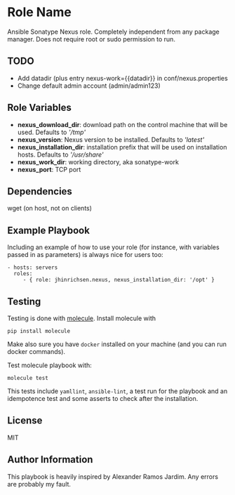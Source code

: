 Role Name
=========

Ansible Sonatype Nexus role. Completely independent from any package manager.
Does not require root or sudo permission to run.

TODO
----
- Add datadir (plus entry nexus-work={{datadir}} in conf/nexus.properties
- Change default admin account (admin/admin123)



Role Variables
--------------

- **nexus_download_dir**: download path on the control machine that will be used. Defaults to *'/tmp'*
- **nexus_version**: Nexus version to be installed. Defaults to *'latest'*
- **nexus_installation_dir**: installation prefix that will be used on installation hosts. Defaults to *'/usr/share'*
- **nexus_work_dir**: working directory, aka sonatype-work
- **nexus_port**: TCP port

Dependencies
------------

wget (on host, not on clients)

Example Playbook
----------------

Including an example of how to use your role (for instance, with variables passed in as parameters) is always nice for users too:

    - hosts: servers
      roles:
         - { role: jhinrichsen.nexus, nexus_installation_dir: '/opt' }

Testing
--------

Testing is done with [molecule](https://molecule.readthedocs.io/en/stable/). 
Install molecule with

    pip install molecule

Make also sure you have `docker` installed on your machine (and you can run docker commands).

Test molecule playbook with:

    molecule test

This tests include `yamllint`, `ansible-lint`, a test run for the playbook and an idempotence test and some asserts to check after the installation.

License
-------

MIT

Author Information
------------------

This playbook is heavily inspired by Alexander Ramos Jardim.
Any errors are probably my fault.
